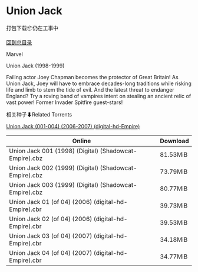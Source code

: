 # Union Jack

打包下载📦仍在工事中

[回到总目录](/Catalogs.md)

Marvel

Union Jack (1998-1999)

Failing actor Joey Chapman becomes the protector of Great Britain! As Union Jack, Joey will have to embrace decades-long traditions while risking life and limb to stem the tide of evil. And the latest threat to endanger England? Try a roving band of vampires intent on stealing an ancient relic of vast power! Former Invader Spitfire guest-stars!





相关种子⬇Related Torrents

[Union Jack (001-004) (2006-2007) (digital-hd-Empire)](https://github.com/alicewish/markdown/blob/master/torrent/Union-Jack--001-004---2006-2007---digital-hd-Empire.md)

Online | Download
--- | ---
Union Jack 001 (1998) (Digital) (Shadowcat-Empire).cbz | 81.53MiB
Union Jack 002 (1999) (Digital) (Shadowcat-Empire).cbz | 73.79MiB
Union Jack 003 (1999) (Digital) (Shadowcat-Empire).cbz | 80.77MiB
Union Jack 01 (of 04) (2006) (digital-hd-Empire).cbr | 39.73MiB
Union Jack 02 (of 04) (2006) (digital-hd-Empire).cbr | 39.53MiB
Union Jack 03 (of 04) (2007) (digital-hd-Empire).cbr | 34.18MiB
Union Jack 04 (of 04) (2007) (digital-hd-Empire).cbr | 34.77MiB